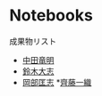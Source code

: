 # Notebooks

成果物リスト

* [中田竜明](http://nbviewer.jupyter.org/github/nswa17/DA_alg.jl/blob/master/DA.ipynb?flush_cache=true)
* [鈴木大志](http://nbviewer.jupyter.org/github/SUZUKITAISHI/matching/blob/master/Deffered%20Acceptance%28%E6%8F%90%E5%87%BA%E7%94%A8%29.ipynb)
* [岡部匡志](http://nbviewer.jupyter.org/github/M-okb/DA-Matching/blob/master/one-to-one.ipynb)
*[齊藤一織](http://nbviewer.jupyter.org/github/IoriS/My-/blob/master/deferred_acceptance.ipynb)
